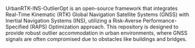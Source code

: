 UrbanRTK-INS-OutlierOpt is an open-source framework that integrates Real-Time Kinematic (RTK) 
Global Navigation Satellite Systems (GNSS) with Inertial Navigation Systems (INS), 
utilizing a Risk-Averse Performance-Specified (RAPS) Optimization approach. 
This repository is designed to provide robust outlier accommodation in urban environments,
where GNSS signals are often compromised due to obstacles like buildings and bridges.
